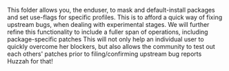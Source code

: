 This folder allows you, the enduser, to mask and default-install packages and set use-flags for specific profiles.
This is to afford a quick way of fixing upstream bugs, when dealing with experimental stages.
We will further refine this functionality to include a fuller span of operations, including package-specific patches
This will not only help an individual user to quickly overcome her blockers, but also allows the community to test out each others' patches prior to filing/confirming upstream bug reports
Huzzah for that!
